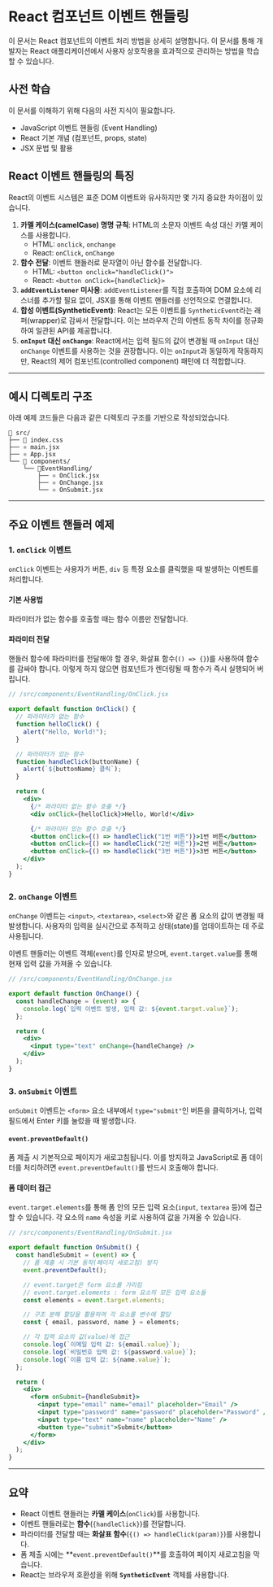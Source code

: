 # React 컴포넌트 이벤트 핸들링

이 문서는 React 컴포넌트의 이벤트 처리 방법을 상세히 설명합니다. 이 문서를 통해 개발자는 React 애플리케이션에서 사용자 상호작용을 효과적으로 관리하는 방법을 학습할 수 있습니다.

## 사전 학습

이 문서를 이해하기 위해 다음의 사전 지식이 필요합니다.

-   JavaScript 이벤트 핸들링 (Event Handling)
-   React 기본 개념 (컴포넌트, props, state)
-   JSX 문법 및 활용

## React 이벤트 핸들링의 특징

React의 이벤트 시스템은 표준 DOM 이벤트와 유사하지만 몇 가지 중요한 차이점이 있습니다.

1.  **카멜 케이스(camelCase) 명명 규칙**: HTML의 소문자 이벤트 속성 대신 카멜 케이스를 사용합니다.
    -   HTML: `onclick`, `onchange`
    -   React: `onClick`, `onChange`
2.  **함수 전달**: 이벤트 핸들러로 문자열이 아닌 함수를 전달합니다.
    -   HTML: `<button onclick="handleClick()">`
    -   React: `<button onClick={handleClick}>`
3.  **`addEventListener` 미사용**: `addEventListener`를 직접 호출하여 DOM 요소에 리스너를 추가할 필요 없이, JSX를 통해 이벤트 핸들러를 선언적으로 연결합니다.
4.  **합성 이벤트(SyntheticEvent)**: React는 모든 이벤트를 `SyntheticEvent`라는 래퍼(wrapper)로 감싸서 전달합니다. 이는 브라우저 간의 이벤트 동작 차이를 정규화하여 일관된 API를 제공합니다.
5.  **`onInput` 대신 `onChange`**: React에서는 입력 필드의 값이 변경될 때 `onInput` 대신 `onChange` 이벤트를 사용하는 것을 권장합니다. 이는 `onInput`과 동일하게 작동하지만, React의 제어 컴포넌트(controlled component) 패턴에 더 적합합니다.

---

## 예시 디렉토리 구조

아래 예제 코드들은 다음과 같은 디렉토리 구조를 기반으로 작성되었습니다.

```
📁 src/
├── 🎨 index.css
├── ⚛️ main.jsx
├── ⚛️ App.jsx
└── 📁 components/
    └── 📁EventHandling/
        ├── ⚛️ OnClick.jsx
        ├── ⚛️ OnChange.jsx
        └── ⚛️ OnSubmit.jsx
```

---

## 주요 이벤트 핸들러 예제

### 1. `onClick` 이벤트

`onClick` 이벤트는 사용자가 버튼, `div` 등 특정 요소를 클릭했을 때 발생하는 이벤트를 처리합니다.

#### 기본 사용법

파라미터가 없는 함수를 호출할 때는 함수 이름만 전달합니다.

#### 파라미터 전달

핸들러 함수에 파라미터를 전달해야 할 경우, 화살표 함수(`() => {}`)를 사용하여 함수를 감싸야 합니다. 이렇게 하지 않으면 컴포넌트가 렌더링될 때 함수가 즉시 실행되어 버립니다.

```jsx
// /src/components/EventHandling/OnClick.jsx

export default function OnClick() {
  // 파라미터가 없는 함수
  function helloClick() {
    alert("Hello, World!");
  }

  // 파라미터가 있는 함수
  function handleClick(buttonName) {
    alert(`${buttonName} 클릭`);
  }

  return (
    <div>
      {/* 파라미터 없는 함수 호출 */}
      <div onClick={helloClick}>Hello, World!</div>

      {/* 파라미터 있는 함수 호출 */}
      <button onClick={() => handleClick("1번 버튼")}>1번 버튼</button>
      <button onClick={() => handleClick("2번 버튼")}>2번 버튼</button>
      <button onClick={() => handleClick("3번 버튼")}>3번 버튼</button>
    </div>
  );
}
```

### 2. `onChange` 이벤트

`onChange` 이벤트는 `<input>`, `<textarea>`, `<select>`와 같은 폼 요소의 값이 변경될 때 발생합니다. 사용자의 입력을 실시간으로 추적하고 상태(state)를 업데이트하는 데 주로 사용됩니다.

이벤트 핸들러는 이벤트 객체(`event`)를 인자로 받으며, `event.target.value`를 통해 현재 입력 값을 가져올 수 있습니다.

```jsx
// /src/components/EventHandling/OnChange.jsx

export default function OnChange() {
  const handleChange = (event) => {
    console.log(`입력 이벤트 발생, 입력 값: ${event.target.value}`);
  };

  return (
    <div>
      <input type="text" onChange={handleChange} />
    </div>
  );
}
```

### 3. `onSubmit` 이벤트

`onSubmit` 이벤트는 `<form>` 요소 내부에서 `type="submit"`인 버튼을 클릭하거나, 입력 필드에서 Enter 키를 눌렀을 때 발생합니다.

#### `event.preventDefault()`

폼 제출 시 기본적으로 페이지가 새로고침됩니다. 이를 방지하고 JavaScript로 폼 데이터를 처리하려면 `event.preventDefault()`를 반드시 호출해야 합니다.

#### 폼 데이터 접근

`event.target.elements`를 통해 폼 안의 모든 입력 요소(`input`, `textarea` 등)에 접근할 수 있습니다. 각 요소의 `name` 속성을 키로 사용하여 값을 가져올 수 있습니다.

```jsx
// /src/components/EventHandling/OnSubmit.jsx

export default function OnSubmit() {
  const handleSubmit = (event) => {
    // 폼 제출 시 기본 동작(페이지 새로고침) 방지
    event.preventDefault();

    // event.target은 form 요소를 가리킴
    // event.target.elements : form 요소의 모든 입력 요소들
    const elements = event.target.elements;

    // 구조 분해 할당을 활용하여 각 요소를 변수에 할당
    const { email, password, name } = elements;

    // 각 입력 요소의 값(value)에 접근
    console.log(`이메일 입력 값: ${email.value}`);
    console.log(`비밀번호 입력 값: ${password.value}`);
    console.log(`이름 입력 값: ${name.value}`);
  };

  return (
    <div>
      <form onSubmit={handleSubmit}>
        <input type="email" name="email" placeholder="Email" />
        <input type="password" name="password" placeholder="Password" />
        <input type="text" name="name" placeholder="Name" />
        <button type="submit">Submit</button>
      </form>
    </div>
  );
}
```

---

## 요약

-   React 이벤트 핸들러는 **카멜 케이스**(`onClick`)를 사용합니다.
-   이벤트 핸들러로는 **함수**(`{handleClick}`)를 전달합니다.
-   파라미터를 전달할 때는 **화살표 함수**(`{() => handleClick(param)}`)를 사용합니다.
-   폼 제출 시에는 **`event.preventDefault()`**를 호출하여 페이지 새로고침을 막습니다.
-   React는 브라우저 호환성을 위해 **`SyntheticEvent`** 객체를 사용합니다.
